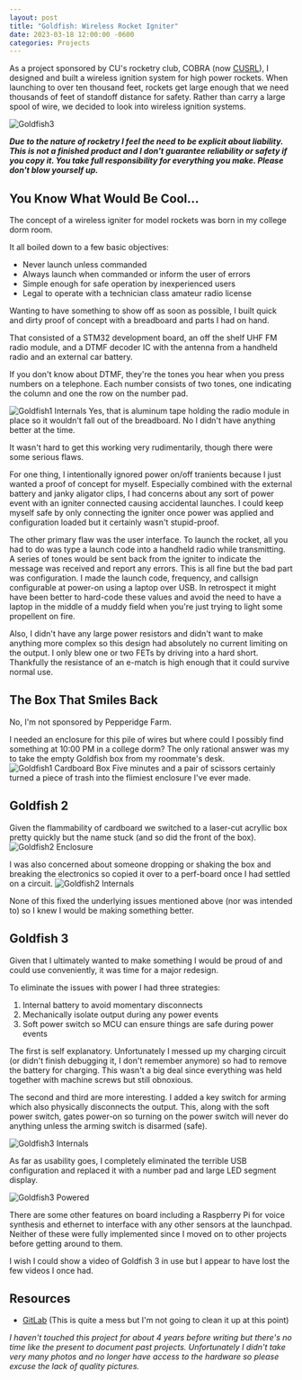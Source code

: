 ```yaml
---
layout: post
title: "Goldfish: Wireless Rocket Igniter"
date: 2023-03-18 12:00:00 -0600
categories: Projects
---
```


As a project sponsored by CU's rocketry club, COBRA (now [CUSRL](https://www.colorado.edu/studentgroups/cobra/)), I designed and built a wireless ignition system for high power rockets. When launching to over ten thousand feet, rockets get large enough that we need thousands of feet of standoff distance for safety. Rather than carry a large spool of wire, we decided to look into wireless ignition systems.

![Goldfish3]({{base-url}}/assets/goldfish3/goldfish3_assembled.jpg)

<!--more-->

***Due to the nature of rocketry I feel the need to be explicit about liability. This is not a finished product and I don't guarantee reliability or safety if you copy it. You take full responsibility for everything you make. Please don't blow yourself up.***

## You Know What Would Be Cool...
The concept of a wireless igniter for model rockets was born in my college dorm room.

It all boiled down to a few basic objectives:
- Never launch unless commanded
- Always launch when commanded or inform the user of errors
- Simple enough for safe operation by inexperienced users
- Legal to operate with a technician class amateur radio license

Wanting to have something to show off as soon as possible, I built quick and dirty proof of concept with a breadboard and parts I had on hand.

That consisted of a STM32 development board, an off the shelf UHF FM radio module, and a DTMF decoder IC with the antenna from a handheld radio and an external car battery.

If you don't know about DTMF, they're the tones you hear when you press numbers on a telephone. Each number consists of two tones, one indicating the column and one the row on the number pad.

![Goldfish1 Internals]({{base-url}}/assets/goldfish3/goldfish1_breadboard.jpg)
Yes, that is aluminum tape holding the radio module in place so it wouldn't fall out of the breadboard. No I didn't have anything better at the time.

It wasn't hard to get this working very rudimentarily, though there were some serious flaws.

For one thing, I intentionally ignored power on/off tranients because I just wanted a proof of concept for myself.
Especially combined with the external battery and janky aligator clips, I had concerns about any sort of power event with an igniter connected causing accidental launches. I could keep myself safe by only connecting the igniter once power was applied and configuration loaded but it certainly wasn't stupid-proof.

The other primary flaw was the user interface.
To launch the rocket, all you had to do was type a launch code into a handheld radio while transmitting.
A series of tones would be sent back from the igniter to indicate the message was received and report any errors.
This is all fine but the bad part was configuration.
I made the launch code, frequency, and callsign configurable at power-on using a laptop over USB.
In retrospect it might have been better to hard-code these values and avoid the need to have a laptop in the middle of a muddy field when you're just trying to light some propellent on fire.
<!-- ![Baofeng UV-5R]({{base-url}}/assets/goldfish3/uv-5r.jpg) -->

Also, I didn't have any large power resistors and didn't want to make anything more complex so this design had absolutely no current limiting on the output.
I only blew one or two FETs by driving into a hard short. Thankfully the resistance of an e-match is high enough that it could survive normal use.

## The Box That Smiles Back
No, I'm not sponsored by Pepperidge Farm.

I needed an enclosure for this pile of wires but where could I possibly find something at 10:00 PM in a college dorm?
The only rational answer was my to take the empty Goldfish box from my roommate's desk.
![Goldfish1 Cardboard Box]({{base-url}}/assets/goldfish3/goldfish1_cardboard.jpg)
Five minutes and a pair of scissors certainly turned a piece of trash into the flimiest enclosure I've ever made.

## Goldfish 2
Given the flammability of cardboard we switched to a laser-cut acryllic box pretty quickly but the name stuck (and so did the front of the box).
![Goldfish2 Enclosure]({{base-url}}/assets/goldfish3/goldfish2_complete.jpg)

I was also concerned about someone dropping or shaking the box and breaking the electronics so copied it over to a perf-board once I had settled on a circuit.
![Goldfish2 Internals]({{base-url}}/assets/goldfish3/goldfish2_guts.jpg)

None of this fixed the underlying issues mentioned above (nor was intended to) so I knew I would be making something better.

## Goldfish 3
Given that I ultimately wanted to make something I would be proud of and could use conveniently, it was time for a major redesign.

To eliminate the issues with power I had three strategies:
1. Internal battery to avoid momentary disconnects
1. Mechanically isolate output during any power events
1. Soft power switch so MCU can ensure things are safe during power events

The first is self explanatory. Unfortunately I messed up my charging circuit (or didn't finish debugging it, I don't remember anymore) so had to remove the battery for charging. This wasn't a big deal since everything was held together with machine screws but still obnoxious.

The second and third are more interesting. I added a key switch for arming which also physically disconnects the output. This, along with the soft power switch, gates power-on so turning on the power switch will never do anything unless the arming switch is disarmed (safe).

![Goldfish3 Internals]({{base-url}}/assets/goldfish3/goldfish3_reflow.jpg)

As far as usability goes, I completely eliminated the terrible USB configuration and replaced it with a number pad and large LED segment display.

![Goldfish3 Powered]({{base-url}}/assets/goldfish3/goldfish3_powered.jpg)

There are some other features on board including a Raspberry Pi for voice synthesis and ethernet to interface with any other sensors at the launchpad.
Neither of these were fully implemented since I moved on to other projects before getting around to them.

I wish I could show a video of Goldfish 3 in use but I appear to have lost the few videos I once had.


## Resources
- [GitLab](https://gitlab.com/brendanhaines/goldfish) (This is quite a mess but I'm not going to clean it up at this point)

*I haven't touched this project for about 4 years before writing but there's no time like the present to document past projects. Unfortunately I didn't take very many photos and no longer have access to the hardware so please excuse the lack of quality pictures.*